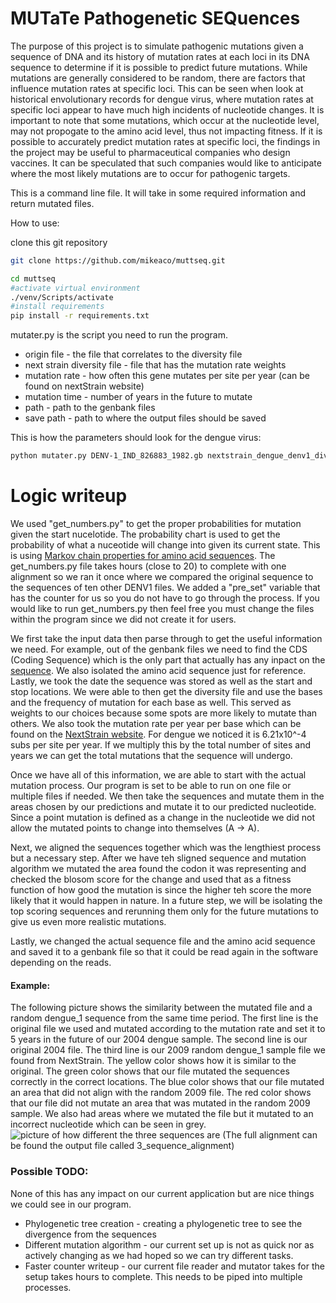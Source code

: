 # MUTaTe Pathogenetic SEQuences

The purpose of this project is to simulate pathogenic mutations given a sequence of DNA and its history of mutation rates at each loci in its DNA sequence to determine if it is possible to predict future mutations. While mutations are generally considered to be random, there are factors that influence mutation rates at specific loci. This can be seen when look at historical envolutionary records for dengue virus, where mutation rates at specific loci appear to have much high incidents of nucleotide changes. It is important to note that some mutations, which occur at the nucleotide level, may not propogate to the amino acid level, thus not impacting fitness. If it is possible to accurately predict mutation rates at specific loci, the findings in the project may be useful to pharmaceutical companies who design vaccines. It can be speculated that such companies would like to anticipate where the most likely mutations are to occur for pathogenic targets. 

This is a command line file. It will take in some required information and return mutated files.

How to use:

clone this git repository
```bash
git clone https://github.com/mikeaco/muttseq.git

cd muttseq
#activate virtual environment
./venv/Scripts/activate
#install requirements
pip install -r requirements.txt
```
mutater.py is the script you need to run the program.
* origin file - the file that correlates to the diversity file
* next strain diversity file - file that has the mutation rate weights
* mutation rate - how often this gene mutates per site per year (can be found on nextStrain website)
* mutation time - number of years in the future to mutate
* path - path to the genbank files
* save path - path to where the output files should be saved

This is how the parameters should look for the dengue virus:
```bash
python mutater.py DENV-1_IND_826883_1982.gb nextstrain_dengue_denv1_diversity.tsv 0.000621 1 genbank_files output
```

# Logic writeup
We used "get_numbers.py" to get the proper probabilities for mutation given the start nucelotide. The probability chart
is used to get the probability of what a nuceotide will change into given its current state. This is
using [Markov chain properties for amino acid sequences](https://a-little-book-of-r-for-bioinformatics.readthedocs.io/en/latest/src/chapter10.html). The get_numbers.py file takes hours (close to 20) to complete with one alignment so we ran it once where
we compared the original sequence to the sequences of ten other DENV1 files. We added a "pre_set" variable that has the counter for us 
so you do not have to go through the process. If you would like to run get_numbers.py then feel free you must change the files within the program since we did not
create it for users.

We first take the input data then parse through to get the useful information we need. For example, out of the genbank files we need 
to find the CDS (Coding Sequence) which is the only part that actually has
any inpact on the [sequence](https://en.wikipedia.org/wiki/Coding_region). We also isolated the amino acid sequence just for reference. Lastly, we took the date the sequence was stored as well as the start and stop locations.
We were able to then get the diversity file and use the bases and the frequency of mutation for each base as well. This served as weights
to our choices because some spots are more likely to mutate than others. We also took the mutation rate per year per base which can be found on the [NextStrain website](https://nextstrain.org/dengue/denv1?l=clock). For dengue we noticed it is 6.21x10^-4 subs per site per year. If we multiply this by the total number of sites and years we can get
the total mutations that the sequence will undergo. 

Once we have all of this information, we are able to start with the actual mutation process. 
Our program is set to be able to run on one file or multiple files if needed. 
We then take the sequences and mutate them in the areas chosen by our predictions and mutate it to our predicted nucleotide.
Since a point mutation is defined as a change in the nucleotide we did not allow the mutated points to change 
into themselves (A -> A).

Next, we aligned the sequences together which was the lengthiest process but a necessary step. After we have teh sligned sequence and
mutation algorithm we mutated the area found the codon it was representing and checked the blosom score for the change
and used that as a fitness function of how good the mutation is since the higher teh score the more likely
that it would happen in nature. In a future step, we will be isolating the top scoring sequences and rerunning them only for the 
future mutations to give us even more realistic mutations. 

Lastly, we changed the actual sequence file and the amino acid sequence and saved it to a genbank file so that it could be read again in the software
depending on the reads. 

#### Example:
The following picture shows the similarity between the mutated file and a random dengue_1 sequence from the same time period. 
The first line is the original file we used and mutated according to the mutation rate and set it to 5 years in the future of our 2004 dengue sample. 
The second line is our original 2004 file. 
The third line is our 2009 random dengue_1 sample file we found from NextStrain. 
The yellow color shows how it is similar to the original. The green color shows that our file mutated the sequences correctly in the correct locations. The blue color shows that our file mutated an area that did not align with the random 2009 file. The red color shows that our file did not mutate an area that was mutated in the random 2009 sample. We also had areas where we mutated the file but it mutated to an incorrect nucleotide which can be seen in grey.
![picture of how different the three sequences are](https://github.com/mikeaco/muttseq/blob/master/output/t2_seq_change.jpg?raw=true)
(The full alignment can be found the output file called 3_sequence_alignment)

### Possible TODO:
None of this has any impact on our current application but are nice things we could see in our program.
* Phylogenetic tree creation - creating a phylogenetic tree to see the divergence from the sequences
* Different mutation algorithm - our current set up is not as quick nor as actively changing as we had hoped so we can try different tasks.
* Faster counter writeup - our current file reader and mutator takes for the setup takes hours to complete. This needs to be piped into multiple processes.
